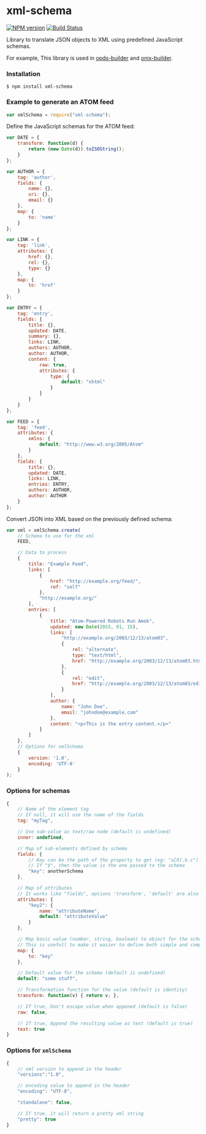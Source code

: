 # xml-schema

[![NPM version](https://badge.fury.io/js/xml-schema.svg)](http://badge.fury.io/js/xml-schema)
[![Build Status](https://travis-ci.org/SamyPesse/xml-schema.png?branch=master)](https://travis-ci.org/SamyPesse/xml-schema)

Library to translate JSON objects to XML using predefined JavaScript schemas.

For example, This library is used in [opds-builder](https://github.com/GitbookIO/opds-builder) and [onix-builder](https://github.com/GitbookIO/onix-builder).

### Installation

```
$ npm install xml-schema
```

### Example to generate an ATOM feed

```js
var xmlSchema = require("xml-schema");
```

Define the JavaScript schemas for the ATOM feed:

```js
var DATE = {
    transform: function(d) {
        return (new Date(d)).toISOString();
    }
};

var AUTHOR = {
    tag: 'author',
    fields: {
        name: {},
        uri: {},
        email: {}
    },
    map: {
        to: 'name'
    }
};

var LINK = {
    tag: 'link',
    attributes: {
        href: {},
        rel: {},
        type: {}
    },
    map: {
        to: 'href'
    }
};

var ENTRY = {
    tag: 'entry',
    fields: {
        title: {},
        updated: DATE,
        summary: {},
        links: LINK,
        authors: AUTHOR,
        author: AUTHOR,
        content: {
            raw: true,
            attributes: {
                type: {
                    default: "xhtml"
                }
            }
        }
    }
};

var FEED = {
    tag: 'feed',
    attributes: {
        xmlns: {
            default: "http://www.w3.org/2005/Atom"
        }
    },
    fields: {
        title: {},
        updated: DATE,
        links: LINK,
        entries: ENTRY,
        authors: AUTHOR,
        author: AUTHOR
    }
};
```

Convert JSON into XML based on the previously defined schema:

```js
var xml = xmlSchema.create(
    // Schema to use for the xml
    FEED,

    // Data to process
    {
        title: "Example Feed",
        links: [
            {
                href: "http://example.org/feed/",
                ref: "self"
            },
            "http://example.org/"
        ],
        entries: [
            {
                title: "Atom-Powered Robots Run Amok",
                updated: new Date(2015, 01, 15),
                links: [
                    "http://example.org/2003/12/13/atom03",
                    {
                        rel: "alternate",
                        type: "text/html",
                        href: "http://example.org/2003/12/13/atom03.html"
                    },
                    {
                        rel: "edit",
                        href: "http://example.org/2003/12/13/atom03/edit"
                    }
                ],
                author: {
                    name: "John Doe",
                    email: "johndoe@example.com"
                },
                content: "<p>This is the entry content.</p>"
            }
        ]
    },
    // Options for xmlSchema
    {
        version: '1.0',
        encoding: 'UTF-8'
    }
);
```

### Options for schemas

```js
{
    // Name of the element tag
    // If null, it will use the name of the fields
    tag: "myTag",

    // Use sub-value as text/raw node (default is undefined)
    inner: undefined,

    // Map of sub-elements defined by schema
    fields: {
        // Key can be the path of the property to get (eg: "a[0].b.c")
        // If "$", then the value is the one passed to the schema
        "key": anotherSchema
    },

    // Map of attributes
    // It works like "fields", options 'transform', 'default' are also available
    attributes: {
        "key2": {
            name: "attributeName",
            default: "attributeValue"
        }
    },

    // Map basic value (number, string, boolean) to object for the schema
    // This is usefull to make it easier to define both simple and complex data set
    map: {
        to: "key"
    },

    // Default value for the schema (default is undefined)
    default: "some stuff",

    // Transformation function for the value (default is identity)
    transform: function(v) { return v; },

    // If true, Don't escape value when appened (default is false)
    raw: false,

    // If true, Append the resulting value as text (default is true)
    text: true
}
```

### Options for `xmlSchema`

```js
{
    // xml version to append in the header
    "versions":"1.0",

    // encoding value to append in the header
    "encoding": "UTF-8",

    "standalone": false,

    // If true, it will return a pretty xml string
    "pretty": true
}
```
